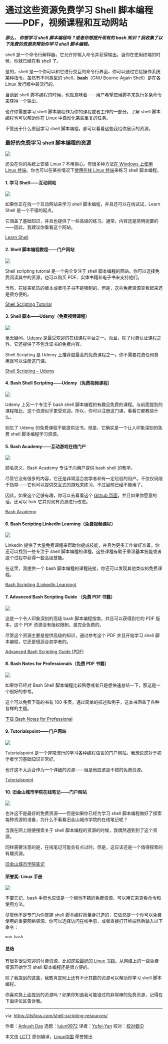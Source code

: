 [#]: collector: (lujun9972)
[#]: translator: (Yufei-Yan)
[#]: reviewer: ( )
[#]: publisher: ( )
[#]: url: ( )
[#]: subject: (Learn Shell Scripting for Free With These Resources [PDF, Video Courses and Interactive Websites])
[#]: via: (https://itsfoss.com/shell-scripting-resources/)
[#]: author: (Ankush Das https://itsfoss.com/author/ankush/)

通过这些资源免费学习 Shell 脚本编程——PDF，视频课程和互动网站
======

_**那么， 你想学习 shell 脚本编程吗？或者你想提升现有的 bash 知识？我收集了以下免费的资源来帮助你学习 shell 脚本编程。**_

shell 是一个命令行解释器，它允许你输入命令并获得输出。当你在使用终端的时候，你就已经在看 shell 了。

是的，shell 是一个你可以和它进行交互的命令行界面，你可以通过它给操作系统某种指令。虽然有不同类型的 shell，**[bash][1]**（GNU Bourne-Again Shell）是在各 Linux 发行版中最流行的。

当谈到 shell 脚本编程的时候，也就意味着——用户希望使用脚本来执行多条命令来获得一个输出。

也许你需要学习 shell 脚本编程作为你的课程或者工作的一部分。了解 shell 脚本编程也可以帮助你在 Linux 中自动化某些重复的任务。

不管出于什么原因学习 shell 脚本编程，都可以看看这些我给你展示的资源。

### 最好的免费学习 shell 脚本编程的资源

![][2]

还没在你的系统上安装 Linux？不用担心。有很多种方法[在 Windows 上使用 Linux 终端][3]。你也可以在某些情况下[使用在线 Linux 终端][4]来练习 shell 脚本编程。

#### 1\. 学习 Shell——互动网站

![][5]

如果你正在找一个互动网站来学习 shell 脚本编程，并且还可以在线试试，Learn Shell 是一个不错的起点。

它涵盖了基础知识，并且也提供了一些高级的练习。通常，内容还是简明扼要的——因此，我建议你看看这个网站。

[Learn Shell][6]

#### 2\. Shell 脚本编程教程——门户网站

![][7]

Shell scripting tutorial 是一个完全专注于 shell 脚本编程的网站。你可以选择免费阅读其中的资源，也可以购买 PDF、实体书籍和电子书来支持他们。

当然，花钱买纸质的版本或者电子书不是强制的。但是，这些免费资源查看起来还是很方便的。

[Shell Scripting Tutorial][8]

#### 3\. Shell 脚本——Udemy（免费视频课程）

![][9]

毫无疑问，[Udemy][10] 是最受欢迎的在线课程平台之一。而且，除了付费认证课程之外，它还提供了不包含证书的免费内容。

Shell Scripting 是 Udemy 上推荐度最高的免费课程之一。你不需要花费任何费用就可以注册这门课。

[Shell Scripting – Udemy][11]

#### 4\. Bash Shell Scripting——Udemy（免费视频课程）

![][12]

Udemy 上另一个专注于 bash shell 脚本编程的有趣且免费的课程。与前面提到的课程相比，这个资源似乎更受欢迎。所以，你可以注册这门课，看看它都教些什么。

别忘了 Udemy 的免费课程不能提供证书。但是，它确实是一个让人印象深刻的免费 shell 脚本编程学习资源。

#### 5\. Bash Academy——互动游戏在线门户

![][13]

顾名思义，Bash Academy 专注于向用户提供 bash shell 的教学。

尽管它没有很多的内容，它还是非常适合初学者和有一定经验的用户。不仅仅局限于指导——它也可以提供交互式的游戏来练习，不过目前已经不能用了。

因此，如果这个足够有趣，你可以去看看这个 [Github 页面][14]，并且如果你愿意的话，还可以 fork 它并对现有资源进行改进。

[Bash Academy][15]

#### 6\. Bash Scripting LinkedIn Learning（免费视频课程）

![][16]

LinkedIn 提供了大量免费课程来帮助你提成技能，并且为更多工作做好准备。你还可以找到一些专注于 shell 脚本编程的课程，这些课程有助于重温基本技能或者这个过程中获得一些高级技能。

在这里，我提供一个 bash 脚本编程的课程链接，你还可以发现其他类似的免费课程。

[Bash Scripting (LinkedIn Learning)][17]

#### 7\. Advanced Bash Scripting Guide （免费 PDF 书籍）

![][18]

这是一个令人印象深刻的高级 bash 脚本编程指南，并且可以获得到它的 PDF 版本。这个 PDF 资源没有版权限制，是完全免费的。

尽管这个资源主要是提供高级的知识，通过参考这个 PDF 并且开始学习 shell 脚本编程，它还是很适合初学者的。

[Advanced Bash Scripting Guide [PDF]][19]

#### 8\. Bash Notes for Professionals（免费 PDF 书籍）

![][20]

如果你已经对 Bash Shell 脚本编程比较熟悉或者只是想快速总结一下，那这是一个很好的参考。

这个可以免费下载的书有 100 多页，通过简单的描述和例子，这本书涵盖了各种各样的主题。

[下载 Bash Notes for Professional][21]

#### 9\. Tutorialspoint——门户网站

![][22]

Tutorialspoint 是一个非常流行的学习各种编程语言的门户网站。我想说这对于初学者学习基础知识非常好。

也许这不太适合作为一个详细的资源——但是他应该是不错的免费资源。

[Tutorialspoint][24]

#### 10\. 旧金山城市学院在线笔记——门户网站

![][25]

也许这不是最好的免费资源——但是如果你已经为学习 shell 脚本编程做好了探索每种资源的准备，为什么不看看旧金山城市学院的在线笔记呢？

当我在网上随便搜索关于 shell 脚本编程的资源的时候，我偶然遇到到了这个资源。

同样需要注意的是，在线笔记可能会有点过时。但是，这应该还是一个值得探索的有趣资源。

[旧金山城市学院笔记][26]

#### 荣誉奖: Linux 手册

![][27]

不要忘记，bash 手册也应该是一个相当不错的免费资源，可以用它来查看命令和使用方法。

尽管他不是专门为你掌握 shell 脚本编程而量身打造的，它依然是一个你可以免费使用的重要网络资源。你可以选择访问在线手册，或者直接打开终端然后输入以下命令：

```
man bash
```
#### 总结

有很多很受欢迎的付费资源，比如这些[最好的 Linux 书籍][28]。从网络上的一些免费资源开始学习 shell 脚本编程还是很方便的。

除了我提到的这些，我敢肯定网上还有不计其数的资源可以帮助你学习 shell 脚本编程。

你喜欢换上面提到的资源吗？如果你知道我可能错过的非常棒的免费资源，记得在下面评论区告诉我。

--------------------------------------------------------------------------------

via: https://itsfoss.com/shell-scripting-resources/

作者：[Ankush Das][a]
选题：[lujun9972][b]
译者：[Yufei-Yan](https://github.com/Yufei-Yan)
校对：[校对者ID](https://github.com/校对者ID)

本文由 [LCTT](https://github.com/LCTT/TranslateProject) 原创编译，[Linux中国](https://linux.cn/) 荣誉推出

[a]: https://itsfoss.com/author/ankush/
[b]: https://github.com/lujun9972
[1]: https://en.wikipedia.org/wiki/Bash_(Unix_shell)
[2]: https://i1.wp.com/itsfoss.com/wp-content/uploads/2020/06/Learn-Shell-Scripting.png?ssl=1
[3]: https://itsfoss.com/run-linux-commands-in-windows/
[4]: https://itsfoss.com/online-linux-terminals/
[5]: https://i2.wp.com/itsfoss.com/wp-content/uploads/2020/06/learnshell.png?ssl=1
[6]: https://www.learnshell.org/
[7]: https://i2.wp.com/itsfoss.com/wp-content/uploads/2020/06/shell-scripting-tutorial.png?ssl=1
[8]: https://www.shellscript.sh/
[9]: https://i0.wp.com/itsfoss.com/wp-content/uploads/2020/06/shell-scripting-udemy.png?ssl=1
[10]: https://www.udemy.com
[11]: https://www.udemy.com/course/shell-scripting-i/
[12]: https://i0.wp.com/itsfoss.com/wp-content/uploads/2020/06/bash-shell-scripting.png?ssl=1
[13]: https://i1.wp.com/itsfoss.com/wp-content/uploads/2020/06/the-bash-academy.png?ssl=1
[14]: https://github.com/lhunath/guide.bash.academy
[15]: https://guide.bash.academy/
[16]: https://i2.wp.com/itsfoss.com/wp-content/uploads/2020/06/learn-bash-scripting-linkedin.png?ssl=1
[17]: https://www.linkedin.com/learning/learning-bash-scripting
[18]: https://i0.wp.com/itsfoss.com/wp-content/uploads/2020/06/advanced-bash-scripting-pdf.png?ssl=1
[19]: http://tldp.org/LDP/abs/abs-guide.pdf
[20]: https://i0.wp.com/itsfoss.com/wp-content/uploads/2020/06/Bash-Notes-for-Professional.jpg?ssl=1
[21]: https://goalkicker.com/BashBook/
[22]: https://i1.wp.com/itsfoss.com/wp-content/uploads/2020/06/tutorialspoint-shell.png?ssl=1
[23]: https://en.wikipedia.org/wiki/Programming_language
[24]: https://www.tutorialspoint.com/unix/shell_scripting.htm
[25]: https://i2.wp.com/itsfoss.com/wp-content/uploads/2020/06/scripting-notes-ccsf.png?ssl=1
[26]: https://fog.ccsf.edu/~gboyd/cs160b/online/index.html
[27]: https://i2.wp.com/itsfoss.com/wp-content/uploads/2020/06/bash-linux-man-page.png?ssl=1
[28]: https://itsfoss.com/best-linux-books/
